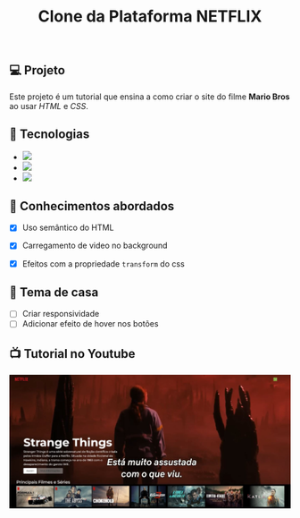 <h1 align="center">
  Clone da Plataforma NETFLIX
</h1>

<p align="center">
  <img src="" width="20%" />
</p>

## 💻 Projeto

Este projeto é um tutorial que ensina a como criar o site do filme **Mario Bros** ao usar _HTML_ e _CSS_.

## 🚀 Tecnologias

- <img src="https://img.shields.io/badge/HTML5-E34F26?style=for-the-badge&logo=html5&logoColor=white">
- <img src="https://img.shields.io/badge/CSS3-1572B6?style=for-the-badge&logo=css3&logoColor=white">
- <img src="https://img.shields.io/badge/JavaScript-F7DF1E?style=for-the-badge&logo=javascript&logoColor=black">

## 📔 Conhecimentos abordados

- [x] Uso semântico do HTML
- [x] Carregamento de video no background
- [x] Efeitos com a propriedade `transform` do css


## 📝 Tema de casa

- [ ] Criar responsividade
- [ ] Adicionar efeito de hover nos botões

## 📺 Tutorial no Youtube
<img src="https://github.com/DennisDev2911/NETFLIX---FRENTE/blob/main/assets/NETFLIX.JPG?raw=true">
